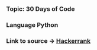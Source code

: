 ### Topic: 30 Days of Code
### Language Python
### Link to source -> [Hackerrank ](https://www.hackerrank.com/domains/tutorials/30-days-of-code)